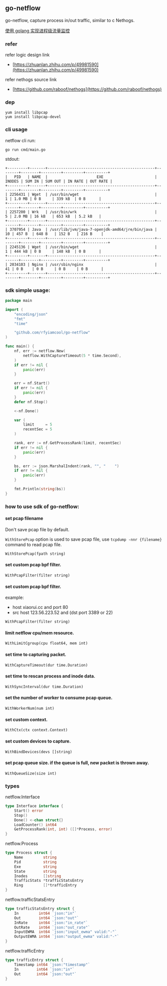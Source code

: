 ## go-netflow




go-netflow, capture process in/out traffic, similar to c Nethogs.

[使用 golang 实现进程级流量监控](https://github.com/rfyiamcool/notes/blob/main/netflow.md)

### refer

refer logic design link

- [https://zhuanlan.zhihu.com/p/49981590](https://zhuanlan.zhihu.com/p/49981590)

refer nethogs source link

- [https://github.com/raboof/nethogs](https://github.com/raboof/nethogs)

### dep

```
yum install libpcap
yum install libpcap-devel
```

### cli usage

netflow cli run:

```
go run cmd/main.go
```

stdout:

```text
+---------+-------+------------------------------------------------+--------+--------+---------+---------+----------+
|   PID   | NAME  |                      EXE                       | INODES | SUM IN | SUM OUT | IN RATE | OUT RATE |
+---------+-------+------------------------------------------------+--------+--------+---------+---------+----------+
| 2256431 | Wget  | /usr/bin/wget                                  |      1 | 1.0 MB | 0 B     | 339 kB  | 0 B      |
+---------+-------+------------------------------------------------+--------+--------+---------+---------+----------+
| 2257200 | Wrk   | /usr/bin/wrk                                   |      5 | 2.0 MB | 16 kB   | 653 kB  | 5.2 kB   |
+---------+-------+------------------------------------------------+--------+--------+---------+---------+----------+
| 3707954 | Java  | /usr/lib/jvm/java-7-openjdk-amd64/jre/bin/java |     10 | 457 B  | 648 B   | 152 B   | 216 B    |
+---------+-------+------------------------------------------------+--------+--------+---------+---------+----------+
| 2245136 | Wget  | /usr/bin/wget                                  |      1 | 444 kB | 0 B     | 148 kB  | 0 B      |
+---------+-------+------------------------------------------------+--------+--------+---------+---------+----------+
| 2034103 | Nginx | /usr/sbin/nginx                                |     41 | 0 B    | 0 B     | 0 B     | 0 B      |
+---------+-------+------------------------------------------------+--------+--------+---------+---------+----------+
```

### sdk simple usage:

```go
package main

import (
	"encoding/json"
	"fmt"
	"time"

	"github.com/rfyiamcool/go-netflow"
)

func main() {
	nf, err := netflow.New(
		netflow.WithCaptureTimeout(5 * time.Second),
	)
	if err != nil {
		panic(err)
	}

	err = nf.Start()
	if err != nil {
		panic(err)
	}
	defer nf.Stop()

	<-nf.Done()

	var (
		limit     = 5
		recentSec = 5
	)

	rank, err := nf.GetProcessRank(limit, recentSec)
	if err != nil {
		panic(err)
	}

	bs, err := json.MarshalIndent(rank, "", "    ")
	if err != nil {
		panic(err)
	}

	fmt.Println(string(bs))
}
```

### how to use sdk of go-netflow:

#### set pcap filename

Don't save pcap file by default. 

`WithStorePcap` option is used to save pcap file, use `tcpdump -nnr {filename}` command to read pcap file.

```
WithStorePcap(fpath string)
```

#### set custom pcap bpf filter.

```
WithPcapFilter(filter string)
```

#### set custom pcap bpf filter.

example:

- host xiaorui.cc and port 80
- src host 123.56.223.52 and (dst port 3389 or 22)

```
WithPcapFilter(filter string)
```

#### limit netflow cpu/mem resource.

```
WithLimitCgroup(cpu float64, mem int)
```

#### set time to capturing packet.

```
WithCaptureTimeout(dur time.Duration)
```

#### set time to rescan process and inode data.

```
WithSyncInterval(dur time.Duration)
```

#### set the number of worker to consume pcap queue.

```
WithWorkerNum(num int)
```

#### set custom context.

```
WithCtx(ctx context.Context)
```

#### set custom devices to capture.

```
WithBindDevices(devs []string)
```

#### set pcap queue size. if the queue is full, new packet is thrown away.

```
WithQueueSize(size int)
```

### types

netflow.Interface

```go
type Interface interface {
	Start() error
	Stop()
	Done() <-chan struct{}
	LoadCounter() int64
	GetProcessRank(int, int) ([]*Process, error)
}
```

netflow.Process

```go
type Process struct {
	Name         string
	Pid          string
	Exe          string
	State        string
	Inodes       []string
	TrafficStats *trafficStatsEntry
	Ring         []*trafficEntry
}
```

netflow.trafficStatsEntry

```go
type trafficStatsEntry struct {
	In         int64 `json:"in"`
	Out        int64 `json:"out"`
	InRate     int64 `json:"in_rate"`
	OutRate    int64 `json:"out_rate"`
	InputEWMA  int64 `json:"input_ewma" valid:"-"`
	OutputEWMA int64 `json:"output_ewma" valid:"-"`
}
```

netflow.trafficEntry

```go
type trafficEntry struct {
	Timestamp int64 `json:"timestamp"`
	In        int64 `json:"in"`
	Out       int64 `json:"out"`
}
```
